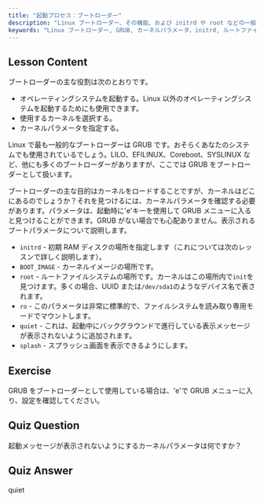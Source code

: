 ```yaml
---
title: "起動プロセス：ブートローダー"
description: "Linux ブートローダー、その機能、および initrd や root などの一般的なカーネルパラメータについて学びます。GRUB を理解し、Linux の起動プロセスを最適化します。"
keywords: "Linux ブートローダー, GRUB, カーネルパラメータ，initrd, ルートファイルシステム，Linux 起動プロセス，Linux チュートリアル，初心者 Linux"
---
```


## Lesson Content

ブートローダーの主な役割は次のとおりです。

- オペレーティングシステムを起動する。Linux 以外のオペレーティングシステムを起動するためにも使用できます。
- 使用するカーネルを選択する。
- カーネルパラメータを指定する。

Linux で最も一般的なブートローダーは GRUB です。おそらくあなたのシステムでも使用されているでしょう。LILO、EFILINUX、Coreboot、SYSLINUX など、他にも多くのブートローダーがありますが、ここでは GRUB をブートローダーとして扱います。

ブートローダーの主な目的はカーネルをロードすることですが、カーネルはどこにあるのでしょうか？それを見つけるには、カーネルパラメータを確認する必要があります。パラメータは、起動時に'e'キーを使用して GRUB メニューに入ると見つけることができます。GRUB がない場合でも心配ありません。表示されるブートパラメータについて説明します。

- `initrd` - 初期 RAM ディスクの場所を指定します（これについては次のレッスンで詳しく説明します）。
- `BOOT_IMAGE` - カーネルイメージの場所です。
- `root` - ルートファイルシステムの場所です。カーネルはこの場所内で`init`を見つけます。多くの場合、UUID または`/dev/sda1`のようなデバイス名で表されます。
- `ro` - このパラメータは非常に標準的で、ファイルシステムを読み取り専用モードでマウントします。
- `quiet` - これは、起動中にバックグラウンドで進行している表示メッセージが表示されないように追加されます。
- `splash` - スプラッシュ画面を表示できるようにします。

## Exercise

GRUB をブートローダーとして使用している場合は、'e'で GRUB メニューに入り、設定を確認してください。

## Quiz Question

起動メッセージが表示されないようにするカーネルパラメータは何ですか？

## Quiz Answer

quiet
